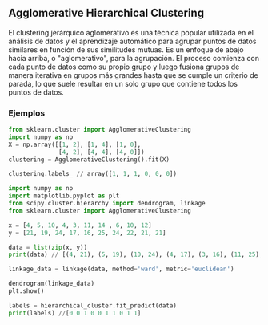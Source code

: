 ## Agglomerative Hierarchical Clustering

El clustering jerárquico aglomerativo es una técnica popular utilizada en el análisis de datos y el aprendizaje automático para agrupar puntos de datos similares en función de sus similitudes mutuas. Es un enfoque de abajo hacia arriba, o "aglomerativo", para la agrupación. El proceso comienza con cada punto de datos como su propio grupo y luego fusiona grupos de manera iterativa en grupos más grandes hasta que se cumple un criterio de parada, lo que suele resultar en un solo grupo que contiene todos los puntos de datos.

### Ejemplos

```python
from sklearn.cluster import AgglomerativeClustering
import numpy as np
X = np.array([[1, 2], [1, 4], [1, 0],
              [4, 2], [4, 4], [4, 0]])
clustering = AgglomerativeClustering().fit(X)

clustering.labels_ // array([1, 1, 1, 0, 0, 0])
```

```python
import numpy as np
import matplotlib.pyplot as plt
from scipy.cluster.hierarchy import dendrogram, linkage
from sklearn.cluster import AgglomerativeClustering

x = [4, 5, 10, 4, 3, 11, 14 , 6, 10, 12]
y = [21, 19, 24, 17, 16, 25, 24, 22, 21, 21]

data = list(zip(x, y))
print(data) // [(4, 21), (5, 19), (10, 24), (4, 17), (3, 16), (11, 25), (14, 24), (6, 22), (10, 21), (12, 21)]

linkage_data = linkage(data, method='ward', metric='euclidean')

dendrogram(linkage_data)
plt.show()

labels = hierarchical_cluster.fit_predict(data)
print(labels) //[0 0 1 0 0 1 1 0 1 1]

```
